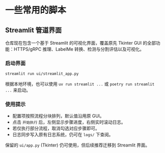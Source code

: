 # 一些常用的脚本

## Streamlit 管道界面

仓库现在包含一个基于 Streamlit 的可视化界面，覆盖原先 Tkinter GUI 的全部功能：HTTPS/gRPC 推理、LabelMe 转换、检测与分割评估以及可视化。

### 启动界面

```bash
streamlit run ui/streamlit_app.py
```

根据本地环境，也可以使用 `uv run streamlit ...` 或 `poetry run streamlit ...` 来启动。

### 使用提示

- 配置项按照流程分块排列，默认值沿用原 GUI。
- 点击 `开始执行` 后，左侧显示步骤进度，右侧实时滚动日志。
- 若仅执行部分流程，取消勾选对应步骤即可。
- 日志同步写入原有日志系统，仍可在 `logs/` 下查阅。

保留的 `ui/app.py` (Tkinter) 仍可使用，但后续推荐迁移到 Streamlit 界面。
